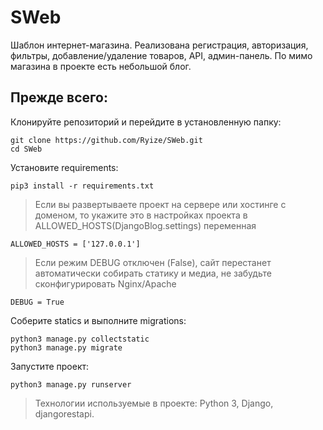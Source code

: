 # SWeb

Шаблон интернет-магазина. Реализована регистрация, авторизация, фильтры, добавление/удаление товаров, API, админ-панель.
По мимо магазина в проекте есть небольшой блог.

## Прежде всего:

Клонируйте репозиторий и перейдите в установленную папку:
```
git clone https://github.com/Ryize/SWeb.git
cd SWeb
```

Установите requirements:
```
pip3 install -r requirements.txt
```
> Если вы развертываете проект на сервере или хостинге с доменом, то укажите это в настройках проекта в ALLOWED_HOSTS(DjangoBlog.settings) переменная
```
ALLOWED_HOSTS = ['127.0.0.1']
```

> Если режим DEBUG отключен (False), сайт перестанет автоматически собирать статику и медиа, не забудьте сконфигурировать Nginx/Apache
```
DEBUG = True
```

Соберите statics и выполните migrations:
```
python3 manage.py collectstatic
python3 manage.py migrate
```

Запустите проект:
```
python3 manage.py runserver
```

> Технологии используемые в проекте: Python 3, Django, djangorestapi.
